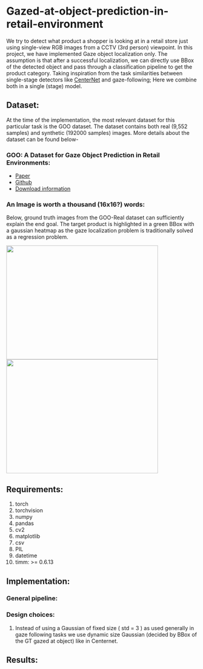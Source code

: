 # Gazed-at-object-prediction-in-retail-environment
We try to detect what product a shopper is looking at in a retail store just using single-view RGB images from a CCTV (3rd person) viewpoint. In this project, we have implemented Gaze object localization only. The assumption is that after a successful localization, we can directly use BBox of the detected object and pass through a classification pipeline to get the product category. Taking inspiration from the task similarities between single-stage detectors like [CenterNet](https://arxiv.org/abs/1904.07850) and gaze-following; Here we combine both in a single (stage) model.

## Dataset:
At the time of the implementation, the most relevant dataset for this particular task is the GOO dataset. The dataset contains both real (9,552 samples) and synthetic (192000 samples) images. More details about the dataset can be found below- 
### GOO: A Dataset for Gaze Object Prediction in Retail Environments:
* [Paper](https://arxiv.org/abs/2105.10793)
* [Github](https://github.com/upeee/GOO-GAZE2021/tree/main)
* [Download information](https://github.com/upeee/GOO-GAZE2021/tree/main/dataset)

### An Image is worth a thousand (16x16?) words:
Below, ground truth images from the GOO-Real dataset can sufficiently explain the end goal. The target product is highlighted in a green BBox with a gaussian heatmap as the gaze localization problem is traditionally solved as a regression problem. 
<p>
    <img src="https://github.com/Varun-Tandon14/Gazed-at-object-prediction-in-retail-environment/assets/24519234/514c5c83-5100-4da1-a1d3-842aaeca6ee6" height="300" width="400"/>
    <img src="https://github.com/Varun-Tandon14/Gazed-at-object-prediction-in-retail-environment/assets/24519234/50cfa147-6864-4b60-b265-fd5141296978" height="300" width="400"/>
</p>

## Requirements: 

1. torch
2. torchvision
3. numpy 
4. pandas 
5. cv2
6. matplotlib 
7. csv
8. PIL 
9. datetime
10. timm: >= 0.6.13

## Implementation:
### General pipeline:

### Design choices:
1. Instead of using a Gaussian of fixed size ( std = 3 ) as used generally in gaze following tasks we use dynamic size Gaussian (decided by BBox of the GT gazed at object) like in Centernet.

## Results:

